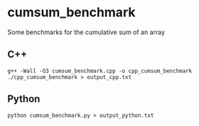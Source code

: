 # cumsum_benchmark
Some benchmarks for the cumulative sum of an array

## C++

```
g++ -Wall -O3 cumsum_benchmark.cpp -o cpp_cumsum_benchmark
./cpp_cumsum_benchmark > output_cpp.txt
```

## Python

```
python cumsum_benchmark.py > output_python.txt
```

